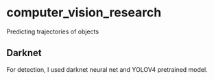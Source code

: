 # computer_vision_research

Predicting trajectories of objects

## Darknet

For detection, I used darknet neural net and YOLOV4 pretrained model.
